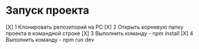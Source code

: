 # Запуск проекта

[X] 1 Клонировать репозиторий на PC
[X] 2 Открыть корневую папку проекта в командной строке
[X] 3 Выполнить команду - npm install
[X] 4 Выполнить команду - npm run dev